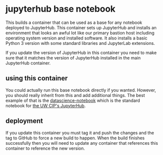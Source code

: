 # jupyterhub base notebook

This builds a container that can be used as a base for any notebook deployed to
JupyterHub. This container sets up JupyterHub and installs an environment that
looks an awful lot like our primary bastion host including operating system
version and installed software. It also installs a basic Python 3 version with
some standard libraries and JupyterLab extensions.

If you update the version of JupyterHub in this container you need to make sure
that it matches the version of JupyterHub installed in the main JupyterHub
container.

## using this container

You could actually run this base notebook directly if you wanted. However, you
should really inherit from this and add additional things. The best example of
that is the [datascience-notebook](https://github.com/uwcip/jupyterhub-datascience-notebook)
which is the standard notebook for [the UW CIP's JupyterHub](https://hub.lab.cip.uw.edu).

## deployment

If you update this container you must tag it and push the changes and the tag
to GitHub to force a new build to happen. When the build finishes successfully
then you will need to update any container that references this container to
reference the new version.
